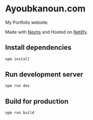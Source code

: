 # Ayoubkanoun.com

My Portfolio website.

Made with [Nextjs](https://nextjs.org/) and Hosted on [Netlify](https://www.netlify.com/).

## Install dependencies

```javascript
npm install
```

## Run development server

```javascript
npm run dev
```

## Build for production

```javascript
npm run build
```
